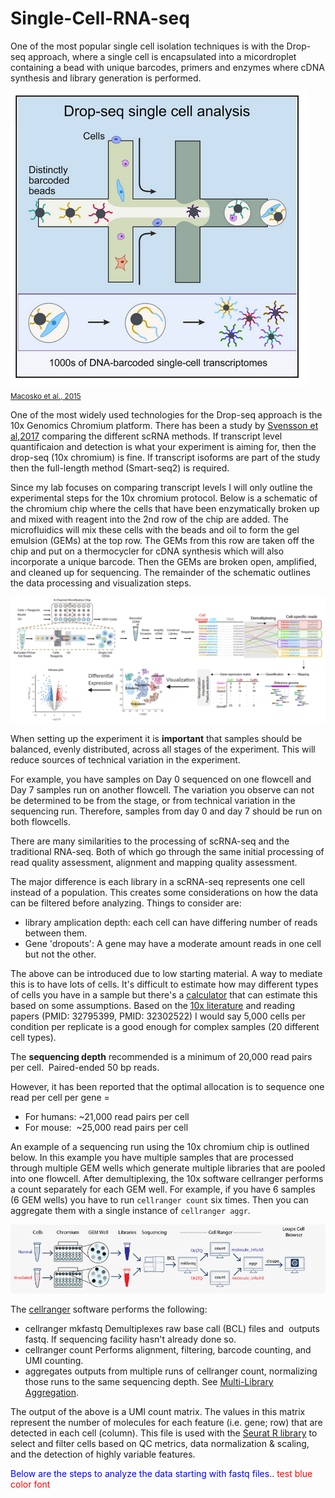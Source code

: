 # Single-Cell-RNA-seq

One of the most popular single cell isolation techniques is with the Drop-seq approach, where a single cell is encapsulated into a micordroplet containing a bead with unique barcodes, primers and enzymes where cDNA synthesis and library generation is performed.

![](https://github.com/dwill023/Single-Cell-RNA-seq/blob/main/figures/drop-seq.png) <sub>[Macosko et al., 2015](https://www.cell.com/cell/fulltext/S0092-8674(15)00549-8?_returnURL=https%3A%2F%2Flinkinghub.elsevier.com%2Fretrieve%2Fpii%2FS0092867415005498%3Fshowall%3Dtrue)</sub>

One of the most widely used technologies for the Drop-seq approach is the 10x Genomics Chromium platform. There has been a study by [Svensson et al,2017](https://www.nature.com/articles/nmeth.4220) comparing the different scRNA methods. If transcript level quantificaion and detection is what your experiment is aiming for, then the drop-seq (10x chromium) is fine. If transcript isoforms are part of the study then the full-length method (Smart-seq2) is required. 

Since my lab focuses on comparing transcript levels I will only outline the experimental steps for the 10x chromium protocol. Below is a schematic of the chromium chip where the cells that have been enzymatically broken up and mixed with reagent into the 2nd row of the chip are added. The microfluidics will mix these cells with the beads and oil to form the gel emulsion (GEMs) at the top row. The GEMs from this row are taken off the chip and put on a thermocycler for cDNA synthesis which will also incorporate a unique barcode. Then the GEMs are broken open, amplified, and cleaned up for sequencing. The remainder of the schematic outlines the data processing and visualization steps. 

![](https://github.com/dwill023/Single-Cell-RNA-seq/blob/main/figures/workflow.png)

When setting up the experiment it is **important** that samples should be balanced, evenly distributed, across all stages of the experiment. This will reduce sources of technical variation in the experiment. 

For example, you have samples on Day 0 sequenced on one flowcell and Day 7 samples run on another flowcell. The variation you observe can not be determined to be from the stage, or from technical variation in the sequencing run. Therefore, samples from day 0 and day 7 should be run on both flowcells. 

There are many similarities to the processing of scRNA-seq and the traditional RNA-seq. Both of which go through the same initial processing of read quality assessment, alignment and mapping quality assessment. 

The major difference is each library in a scRNA-seq represents one cell instead of a population. This creates some considerations on how the data can be filtered before analyzing. Things to consider are:

- library amplication depth: each cell can have differing number of reads between them.
- Gene 'dropouts': A gene may have a moderate amount reads in one cell but not the other.

The above can be introduced due to low starting material. A way to mediate this is to have lots of cells. It's difficult to estimate how may different types of cells you have in a sample but there's a [calculator](https://satijalab.org/howmanycells/) that can estimate this based on some assumptions. Based on the [10x literature](https://support.10xgenomics.com/single-cell-gene-expression/library-prep/doc/user-guide-chromium-single-cell-3-reagent-kits-user-guide-v3-chemistry) and reading papers (PMID: 32795399, PMID: 32302522) I would say 5,000 cells per condition per replicate is a good enough for complex samples (20 different cell types).

The **sequencing depth** recommended is a minimum of 20,000 read pairs per cell.  Paired-ended 50 bp reads.

However, it has been reported that the optimal allocation is to sequence one read per cell per gene = 
- For humans: ~21,000 read pairs per cell
- For mouse:  ~25,000 read pairs per cell

An example of a sequencing run using the 10x chromium chip is outlined below. In this example you have multiple samples that are processed through multiple GEM wells which generate multiple libraries that are pooled into one flowcell. After demultiplexing, the 10x software cellranger performs a count separately for each GEM well. For example, if you have 6 samples (6 GEM wells) you have to run `cellranger count` six times. Then you can aggregate them with a single instance of `cellranger aggr`. 

![](https://github.com/dwill023/Single-Cell-RNA-seq/blob/main/figures/cellranger.png)

The [cellranger](https://support.10xgenomics.com/single-cell-gene-expression/software/pipelines/latest/what-is-cell-ranger) software performs the following:
- cellranger mkfastq Demultiplexes raw base call (BCL) files and  outputs fastq. If sequencing facility hasn't already done so.
- cellranger count Performs alignment, filtering, barcode counting, and UMI counting.
- aggregates outputs from multiple runs of cellranger count, normalizing those runs to the same sequencing depth. See [Multi-Library Aggregation](https://support.10xgenomics.com/single-cell-gene-expression/software/pipelines/latest/using/aggregate).
	
The output of the above is a UMI count matrix. The values in this matrix represent the number of molecules for each feature (i.e. gene; row) that are detected in each cell (column). This file is used with the [Seurat R library](https://satijalab.org/seurat/archive/v3.2/pbmc3k_tutorial.html) to select and filter cells based on QC metrics, data normalization & scaling, and the detection of highly variable features. 

<span style="color:blue">Below are the steps to analyze the data starting with fastq files.</span>.
<font color='red'>test blue color font</font>


